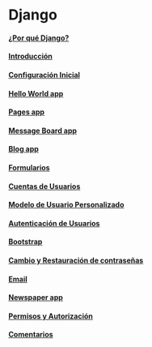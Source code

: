 # Django
#### [¿Por qué Django?](por_que_django.md)
#### [Introducción](01_introduccion.md)
#### [Configuración Inicial](02_configuracion_inicial.md)
#### [Hello World app](03_hello_world_app.md)
#### [Pages app](04_pages_app.md)
#### [Message Board app](05_message_board_app.md)
#### [Blog app](06_blog_app.md)
#### [Formularios](07_formularios.md)
#### [Cuentas de Usuarios](08_cuentas_de_usuarios.md)
#### [Modelo de Usuario Personalizado](09_modelo_de_usuario_personalizado.md)
#### [Autenticación de Usuarios](10_autenticacion_de_usuarios.md)
#### [Bootstrap](11_bootstrap.md)
#### [Cambio y Restauración de contraseñas](12_cambio_y_restauracion_de_contrasenas.md)
#### [Email](13_email.md)
#### [Newspaper app](14_newspaper_app.md)
#### [Permisos y Autorización](15_permisos_y_autorizacion.md)
#### [Comentarios](16_comentarios.md)